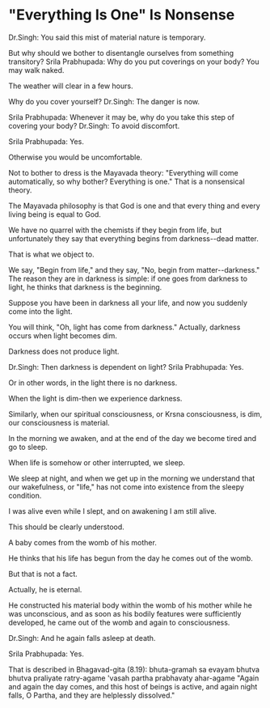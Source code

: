 # "Everything Is One" Is Nonsense

Dr.Singh: You said this mist of material nature is temporary.

But why should we bother to disentangle ourselves from something transitory? Srila Prabhupada: Why do you put coverings on your body? You may walk naked.

The weather will clear in a few hours.

Why do you cover yourself? Dr.Singh: The danger is now.

Srila Prabhupada: Whenever it may be, why do you take this step of covering your body? Dr.Singh: To avoid discomfort.

Srila Prabhupada: Yes.

Otherwise you would be uncomfortable.

Not to bother to dress is the Mayavada theory: "Everything will come automatically, so why bother? Everything is one." That is a nonsensical theory.

The Mayavada philosophy is that God is one and that every thing and every living being is equal to God.

We have no quarrel with the chemists if they begin from life, but unfortunately they say that everything begins from darkness--dead matter.

That is what we object to.

We say, "Begin from life," and they say, "No, begin from matter--darkness." The reason they are in darkness is simple: if one goes from darkness to light, he thinks that darkness is the beginning.

Suppose you have been in darkness all your life, and now you suddenly come into the light.

You will think, "Oh, light has come from darkness." Actually, darkness occurs when light becomes dim.

Darkness does not produce light.

Dr.Singh: Then darkness is dependent on light? Srila Prabhupada: Yes.

Or in other words, in the light there is no darkness.

When the light is dim-then we experience darkness.

Similarly, when our spiritual consciousness, or Krsna consciousness, is dim, our consciousness is material.

In the morning we awaken, and at the end of the day we become tired and go to sleep.

When life is somehow or other interrupted, we sleep.

We sleep at night, and when we get up in the morning we understand that our wakefulness, or "life," has not come into existence from the sleepy condition.

I was alive even while I slept, and on awakening I am still alive.

This should be clearly understood.

A baby comes from the womb of his mother.

He thinks that his life has begun from the day he comes out of the womb.

But that is not a fact.

Actually, he is eternal.

He constructed his material body within the womb of his mother while he was unconscious, and as soon as his bodily features were sufficiently developed, he came out of the womb and again to consciousness.

Dr.Singh: And he again falls asleep at death.

Srila Prabhupada: Yes.

That is described in Bhagavad-gita (8.19): bhuta-gramah sa evayam bhutva bhutva praliyate ratry-agame 'vasah partha prabhavaty ahar-agame "Again and again the day comes, and this host of beings is active, and again night falls, O Partha, and they are helplessly dissolved."

